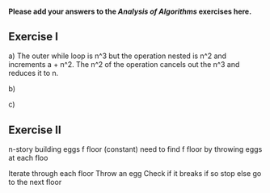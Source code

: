 #### Please add your answers to the ***Analysis of  Algorithms*** exercises here.

## Exercise I

a) The outer while loop is n^3 but the operation nested is n^2 and increments a + n^2. The n^2 of the operation cancels out the n^3 and reduces it to n.


b)


c)

## Exercise II

n-story building
eggs
f floor (constant)
need to find f floor by throwing eggs at each floo

Iterate through each floor
Throw an egg
Check if it breaks
    if so stop
    else go to the next floor
